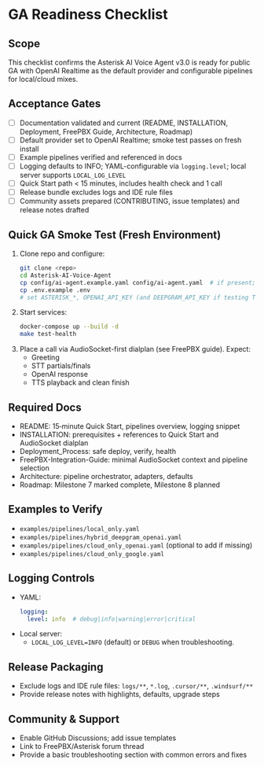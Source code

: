 # GA Readiness Checklist

## Scope
This checklist confirms the Asterisk AI Voice Agent v3.0 is ready for public GA with OpenAI Realtime as the default provider and configurable pipelines for local/cloud mixes.

## Acceptance Gates
- [ ] Documentation validated and current (README, INSTALLATION, Deployment, FreePBX Guide, Architecture, Roadmap)
- [ ] Default provider set to OpenAI Realtime; smoke test passes on fresh install
- [ ] Example pipelines verified and referenced in docs
- [ ] Logging defaults to INFO; YAML-configurable via `logging.level`; local server supports `LOCAL_LOG_LEVEL`
- [ ] Quick Start path < 15 minutes, includes health check and 1 call
- [ ] Release bundle excludes logs and IDE rule files
- [ ] Community assets prepared (CONTRIBUTING, issue templates) and release notes drafted

## Quick GA Smoke Test (Fresh Environment)
1. Clone repo and configure:
   ```bash
   git clone <repo>
   cd Asterisk-AI-Voice-Agent
   cp config/ai-agent.example.yaml config/ai-agent.yaml  # if present; otherwise edit existing
   cp .env.example .env
   # set ASTERISK_*, OPENAI_API_KEY (and DEEPGRAM_API_KEY if testing TTS)
   ```
2. Start services:
   ```bash
   docker-compose up --build -d
   make test-health
   ```
3. Place a call via AudioSocket-first dialplan (see FreePBX guide). Expect:
   - Greeting
   - STT partials/finals
   - OpenAI response
   - TTS playback and clean finish

## Required Docs
- README: 15‑minute Quick Start, pipelines overview, logging snippet
- INSTALLATION: prerequisites + references to Quick Start and AudioSocket dialplan
- Deployment_Process: safe deploy, verify, health
- FreePBX-Integration-Guide: minimal AudioSocket context and pipeline selection
- Architecture: pipeline orchestrator, adapters, defaults
- Roadmap: Milestone 7 marked complete, Milestone 8 planned

## Examples to Verify
- `examples/pipelines/local_only.yaml`
- `examples/pipelines/hybrid_deepgram_openai.yaml`
- `examples/pipelines/cloud_only_openai.yaml` (optional to add if missing)
- `examples/pipelines/cloud_only_google.yaml`

## Logging Controls
- YAML:
  ```yaml
  logging:
    level: info  # debug|info|warning|error|critical
  ```
- Local server:
  - `LOCAL_LOG_LEVEL=INFO` (default) or `DEBUG` when troubleshooting.

## Release Packaging
- Exclude logs and IDE rule files: `logs/**`, `*.log`, `.cursor/**`, `.windsurf/**`
- Provide release notes with highlights, defaults, upgrade steps

## Community & Support
- Enable GitHub Discussions; add issue templates
- Link to FreePBX/Asterisk forum thread
- Provide a basic troubleshooting section with common errors and fixes
